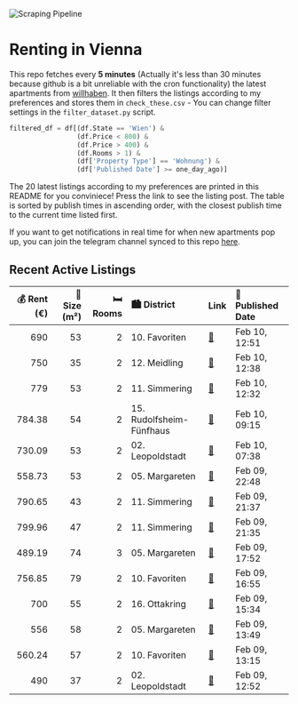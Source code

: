 ![Scraping Pipeline](https://github.com/AthomsG/renting-in-vienna/actions/workflows/run_pipeline.yml/badge.svg)


# Renting in Vienna

This repo fetches every **5 minutes** (Actually it's less than 30 minutes because github is a bit unreliable with the cron functionality) the latest apartments from [willhaben](https://www.willhaben.at/).
It then filters the listings according to my preferences and stores them in `check_these.csv` - You can change filter settings in the `filter_dataset.py` script.

```python
filtered_df = df[(df.State == 'Wien') & 
                 (df.Price < 800) &
                 (df.Price > 400) &
                 (df.Rooms > 1) &
                 (df['Property Type'] == 'Wohnung') &
                 (df['Published Date'] >= one_day_ago)]
```

The 20 latest listings according to my preferences are printed in this README for you conviniece! Press the link to see the listing post.
The table is sorted by publish times in ascending order, with the closest publish time to the current time listed first.

If you want to get notifications in real time for when new apartments pop up, you can join the telegram channel synced to this repo [here](https://t.me/+1HPAYOf5BSsyNTlk).

## Recent Active Listings

|   💰 Rent (€) |   📏 Size (m²) |   🛏️ Rooms | 🏙️ District              | Link                                                                                                                                                                                                           | 📅 Published Date   |
|-------------:|--------------:|-----------:|:-------------------------|:---------------------------------------------------------------------------------------------------------------------------------------------------------------------------------------------------------------|:-------------------|
|       690    |            53 |          2 | 10. Favoriten            | [🔗](https://www.willhaben.at/iad/immobilien/d/mietwohnungen/wien/wien-1100-favoriten/zweier-wg-oder-f%C3%BCr-ein-p%C3%A4rchen-1385455763/)                                                                     | Feb 10, 12:51      |
|       750    |            35 |          2 | 12. Meidling             | [🔗](https://www.willhaben.at/iad/immobilien/d/mietwohnungen/wien/wien-1120-meidling/360-tour-//-balkonwohnung-am-wienerberg-1929073569/)                                                                       | Feb 10, 12:38      |
|       779    |            53 |          2 | 11. Simmering            | [🔗](https://www.willhaben.at/iad/immobilien/d/mietwohnungen/wien/wien-1110-simmering/11.braunhubergasse-unbefristete-provisionsfreie-2-zimmer-altbaumiete-in-u3-n%C3%A4he-801910236/)                          | Feb 10, 12:32      |
|       784.38 |            54 |          2 | 15. Rudolfsheim-Fünfhaus | [🔗](https://www.willhaben.at/iad/immobilien/d/mietwohnungen/wien/wien-1150-rudolfsheim-f%C3%BCnfhaus/hollergasse---2-zimmer-erdgeschosswohnung-1602693186/)                                                    | Feb 10, 09:15      |
|       730.09 |            53 |          2 | 02. Leopoldstadt         | [🔗](https://www.willhaben.at/iad/immobilien/d/mietwohnungen/wien/wien-1020-leopoldstadt/charmante-altbauwohnung-direkt-beim-augarten-zur-unbefristeten-vermietung.-2123519583/)                                | Feb 10, 07:38      |
|       558.73 |            53 |          2 | 05. Margareten           | [🔗](https://www.willhaben.at/iad/immobilien/d/mietwohnungen/wien/wien-1050-margareten/direktvergabe-gemeindebau-2-zimmer-wohnung-im-5.-bezirk-837220260/)                                                      | Feb 09, 22:48      |
|       790.65 |            43 |          2 | 11. Simmering            | [🔗](https://www.willhaben.at/iad/immobilien/d/mietwohnungen/wien/wien-1110-simmering/n%C3%A4he-huma-eleven---wohnung-perfekt-f%C3%BCr-p%C3%A4rchen-geeignet-mit-balkon-1309031000/)                            | Feb 09, 21:37      |
|       799.96 |            47 |          2 | 11. Simmering            | [🔗](https://www.willhaben.at/iad/immobilien/d/mietwohnungen/wien/wien-1110-simmering/ina---p%C3%A4rchenwohnung-mit-freifl%C3%A4che-n%C3%A4he-wasserspielplatz-leberberg-1810981329/)                           | Feb 09, 21:35      |
|       489.19 |            74 |          3 | 05. Margareten           | [🔗](https://www.willhaben.at/iad/immobilien/d/mietwohnungen/wien/wien-1050-margareten/wohnung---atelier---gro%C3%9F-und-g%C3%BCnstig-2040066412/)                                                              | Feb 09, 17:52      |
|       756.85 |            79 |          2 | 10. Favoriten            | [🔗](https://www.willhaben.at/iad/immobilien/d/mietwohnungen/wien/wien-1100-favoriten/top-renoviert%21-altbauwohnung-mit-2-zentral-begehbaren-zimmern-und-wohnk%C3%BCche-993349002/)                            | Feb 09, 16:55      |
|       700    |            55 |          2 | 16. Ottakring            | [🔗](https://www.willhaben.at/iad/immobilien/d/mietwohnungen/wien/wien-1160-ottakring/befristete-vollm%C3%B6blierte-2-zimmer-wohnung-zur-untermiete-%28ab-april-2025-bis-november-2025%29-1160-wien-864064417/) | Feb 09, 15:34      |
|       556    |            58 |          2 | 05. Margareten           | [🔗](https://www.willhaben.at/iad/immobilien/d/mietwohnungen/wien/wien-1050-margareten/untermiete%21%21-lichtdurchflutete-altbauwohnung/-2-monate-sommer-juli-august-2049636973/)                               | Feb 09, 13:49      |
|       560.24 |            57 |          2 | 10. Favoriten            | [🔗](https://www.willhaben.at/iad/immobilien/d/mietwohnungen/wien/wien-1100-favoriten/direktvergabe:-sch%C3%B6ne-2-zimmer-wohnung-in-oberlaa-2118643302/)                                                       | Feb 09, 13:15      |
|       490    |            37 |          2 | 02. Leopoldstadt         | [🔗](https://www.willhaben.at/iad/immobilien/d/mietwohnungen/wien/wien-1020-leopoldstadt/%28reserviert%29-single--und-p%C3%A4rchen-hit-in-1020-wien---erstbezug-nach-sanierung-1282536407/)                     | Feb 09, 12:52      |
